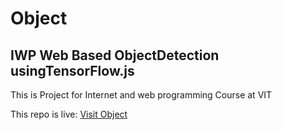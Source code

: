 # Object
## IWP Web Based ObjectDetection usingTensorFlow.js
This is Project for Internet and web programming Course at VIT

This repo is live: [Visit Object](https://senanindya.github.io/IWP-ObjectDetection-TensorFlow.js/)
